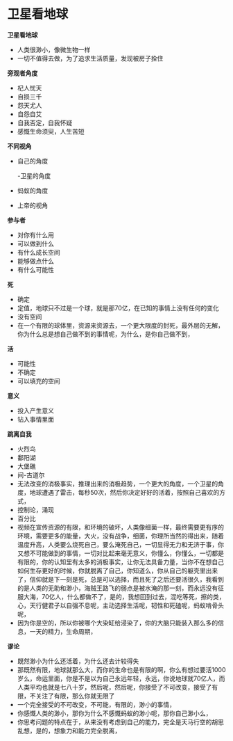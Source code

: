 # 卫星看地球



**卫星看地球**

* 人类很渺小，像微生物一样
* 一切不值得去做，为了追求生活质量，发现被房子拴住

**旁观者角度**

* 杞人忧天
* 自损三千
* 怨天尤人
* 自怨自艾
* 自我否定，自我怀疑
* 感慨生命须臾，人生苦短

**不同视角**

* 自己的角度

  -卫星的角度

* 蚂蚁的角度
* 上帝的视角

**参与者**

* 对你有什么用
* 可以做到什么
* 有什么成长空间
* 能够做点什么
* 有什么可能性

**死**

* 确定
* 定值，地球只不过是一个球，就是那70亿，在已知的事情上没有任何的变化
* 没有空间
* 在一个有限的球体里，资源来资源去，一个更大限度的封死，最外层的无解，你为什么总是想自己做不到的事情呢，为什么，是你自己做不到，

**活**

* 可能性
* 不确定
* 可以填充的空间

**意义**

* 投入产生意义
* 钻入事情里面

**跳离自我**

* 火烈鸟
* 鄱阳湖
* 大堡礁
* 间-古道尔
* 无法改变的消极事实，推理出来的消极趋势，一个更大的角度，一个卫星的角度，地球遭遇了雷击，每秒50次，然后你决定好好的活着，按照自己喜欢的方式，
* 控制论，涌现
* 百分比
* 视频在宣传资源的有限，和环境的破坏，人类像细菌一样，最终需要更有序的环境，需要更多的能量，大火，没有战争，细菌，你理所当然的得出来，随着温度升高，人类要么烧死自己，要么淹死自己，一切显得无力和无济于事，你又想不可能做到的事情，一切对比起来毫无意义，你懂么，你懂么，一切都是有限的，你的认知里有太多的消极事实，让你无法具备力量，当你不在想自己如何生存更好的时候，你就脱离了自己，你知道么，你从自己的躯壳里出来了，信仰就是下一刻是死，总是可以选择，而且死了之后还要活很久，我看到的是人类的无助和渺小，海贼王路飞的弱点是被水淹的那一刻，而永远没有征服大海，70亿人，什么都做不了，是的，我想回到过去，混吃等死，擦的类，心，天行健君子以自强不息呢，主动选择生活呢，韧性和死磕呢，蚂蚁啃骨头呢，
* 因为你是空的，所以你被哪个大染缸给浸染了，你的大脑只能装入那么多的信息，一天的精力，生命周期，

**谬论**

* 既然渺小为什么还活着，为什么还去计较得失
* 那既然有限，地球就那么大，而你的生命也是有限的啊，你么有想过要活1000岁么，命运里面，你是不是以为自己永远年轻，永远，你说地球就70亿人，而人类平均也就是七八十岁，然后呢，然后呢，你接受了不可改变，接受了有限，不关注了有限，那么你就无限了
* 一个完全接受的不可改变，不可能，有限的，渺小的事情，
* 你感慨人类的渺小，那你为什么不感慨蚂蚁的渺小呢，那你自己渺小么，
* 你思考问题的特点在于，从来没有考虑到自己的能力，完全是天马行空的胡思乱想，是的，想象力和能力完全脱离，

